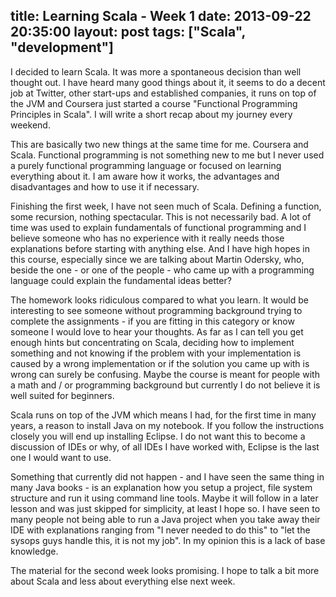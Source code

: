 title: Learning Scala - Week 1
date: 2013-09-22 20:35:00
layout: post
tags: ["Scala", "development"]
---
I decided to learn Scala. It was more a spontaneous decision than well thought out. I have heard many good things about it, it seems to do a decent job at Twitter, other start-ups and established companies, it runs on top of the JVM and Coursera just started a course "Functional Programming Principles in Scala". I will write a short recap about my journey every weekend.
<!--MORE-->

This are basically two new things at the same time for me. Coursera and Scala. Functional programming is not something new to me but I never used a purely functional programming language or focused on learning everything about it. I am aware how it works, the advantages and disadvantages and how to use it if necessary.

Finishing the first week, I have not seen much of Scala. Defining a function, some recursion, nothing spectacular. This is not necessarily bad. A lot of time was used to explain fundamentals of functional programming and I believe someone who has no experience with it really needs those explanations before starting with anything else. And I have high hopes in this course, especially since we are talking about Martin Odersky, who, beside the one - or one of the people - who came up with a programming language could explain the fundamental ideas better?

The homework looks ridiculous compared to what you learn. It would be interesting to see someone without programming background trying to complete the assignments - if you are fitting in this category or know someone I would love to hear your thoughts. As far as I can tell you get enough hints but concentrating on Scala, deciding how to implement something and not knowing if the problem with your implementation is caused by a wrong implementation or if the solution you came up with is wrong can surely be confusing. Maybe the course is meant for people with a math and / or programming background but currently I do not believe it is well suited for beginners.

Scala runs on top of the JVM which means I had, for the first time in many years, a reason to install Java on my notebook. If you follow the instructions closely you will end up installing Eclipse. I do not want this to become a discussion of IDEs or why, of all IDEs I have worked with, Eclipse is the last one I would want to use. 

Something that currently did not happen - and I have seen the same thing in many Java books - is an explanation how you setup a project, file system structure and run it using command line tools. Maybe it will follow in a later lesson and was just skipped for simplicity, at least I hope so. I have seen to many people not being able to run a Java project when you take away their IDE with explanations ranging from "I never needed to do this" to "let the sysops guys handle this, it is not my job". In my opinion this is a lack of base knowledge.

The material for the second week looks promising. I hope to talk a bit more about Scala and less about everything else next week.